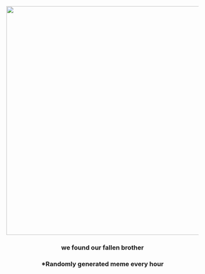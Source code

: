 <p align="center">
        <img src="https://i.redd.it/21ew413p1jr81.jpg" width="600" height="600">
        </p>
        <h3 align="center">we found our fallen brother</h3>
        <h3 align="center">*Randomly generated meme every hour</h3>
    